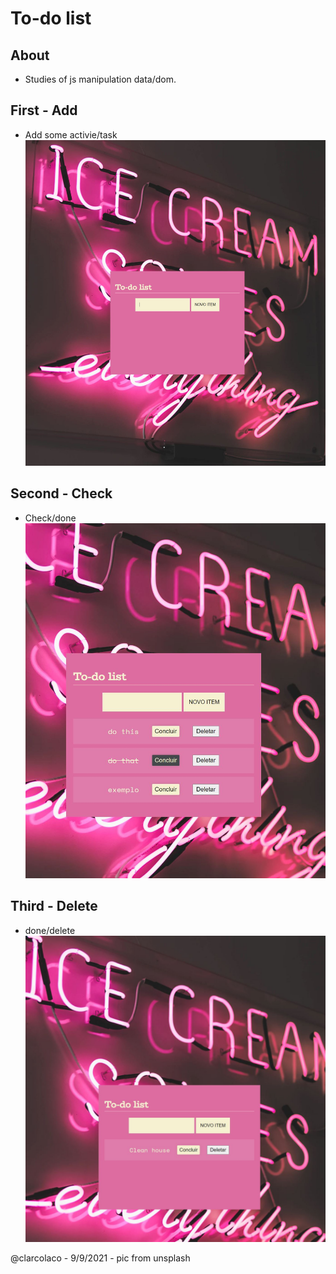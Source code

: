 # To-do list
## About
- Studies of js manipulation data/dom.
## First - Add
- Add some activie/task
<img src="https://github.com/clarcolaco/todo_list_pink/blob/main/assets/imgs/screen1.JPG?raw=true"> <br>

## Second - Check
- Check/done
<img src="https://github.com/clarcolaco/todo_list_pink/blob/main/assets/imgs/screen3.JPG?raw=true"> <br>

## Third - Delete
- done/delete
<img src="https://github.com/clarcolaco/todo_list_pink/blob/main/assets/imgs/screen2.JPG?raw=true"> <br>

@clarcolaco - 9/9/2021 - pic from unsplash